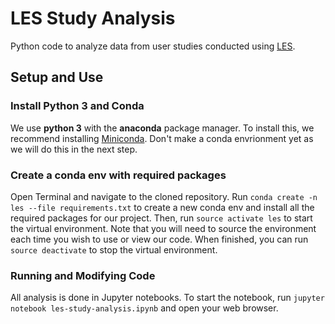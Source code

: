 # LES Study Analysis
Python code to analyze data from user studies conducted using [LES](https://github.com/NUDelta/low-effort-sensing).

## Setup and Use
### Install Python 3 and Conda
We use **python 3** with the **anaconda** package manager. To install this, we recommend installing [Miniconda](https://conda.io/miniconda.html). Don't make a conda envrionment yet as we will do this in the next step. 

### Create a conda env with required packages
Open Terminal and navigate to the cloned repository. Run `conda create -n les --file requirements.txt` to create a new conda env and install all the required packages for our project. Then, run `source activate les` to start the virtual environment. Note that you will need to source the environment each time you wish to use or view our code. When finished, you can run  `source deactivate` to stop the virtual environment. 

### Running and Modifying Code
All analysis is done in Jupyter notebooks. To start the notebook, run `jupyter notebook les-study-analysis.ipynb` and open your web browser.

